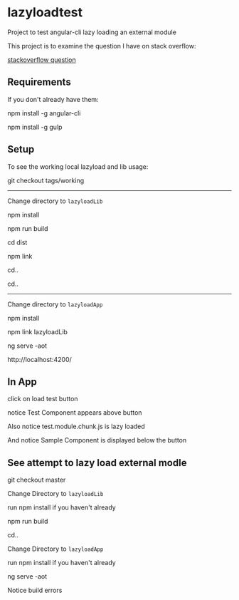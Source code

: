 # lazyloadtest
Project to test angular-cli lazy loading an external module

This project is to examine the question I have on stack overflow:

[stackoverflow question](https://stackoverflow.com/questions/46333005/how-to-use-systemjsngmoduleloader-to-lazy-load-an-external-module?noredirect=1#comment79631419_46333005)

## Requirements
If you don't already have them:

npm install -g angular-cli

npm install -g gulp
## Setup
To see the working local lazyload and lib usage:

git checkout tags/working

--------------------

Change directory to `lazyloadLib`

npm install

npm run build

cd dist

npm link

cd..

cd..

--------

Change directory to `lazyloadApp`

npm install

npm link lazyloadLib

ng serve -aot

http://localhost:4200/

## In App
click on load test button

notice Test Component appears above button

Also notice test.module.chunk.js is lazy loaded

And notice Sample Component is displayed below the button

## See attempt to lazy load external modle
git checkout master

Change Directory to `lazyloadLib`

run npm install if you haven't already

npm run build

cd..

Change Directory to `lazyloadApp`

run npm install if you haven't already

ng serve -aot

Notice build errors

